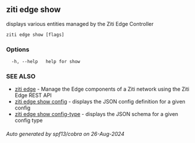## ziti edge show

displays various entities managed by the Ziti Edge Controller

```
ziti edge show [flags]
```

### Options

```
  -h, --help   help for show
```

### SEE ALSO

* [ziti edge](../edge.md)	 - Manage the Edge components of a Ziti network using the Ziti Edge REST API
* [ziti edge show config](config/config.md)	 - displays the JSON config definition for a given config
* [ziti edge show config-type](config-type/config-type.md)	 - displays the JSON schema for a given config type

###### Auto generated by spf13/cobra on 26-Aug-2024
